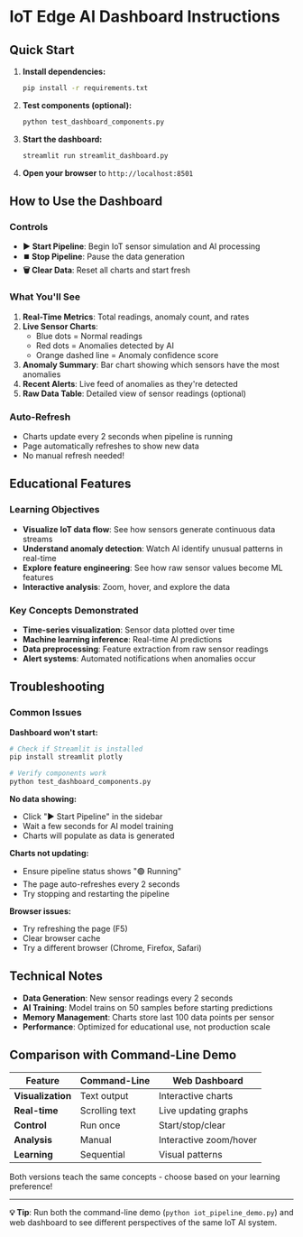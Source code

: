 # IoT Edge AI Dashboard Instructions

## Quick Start

1. **Install dependencies:**
   ```bash
   pip install -r requirements.txt
   ```

2. **Test components (optional):**
   ```bash
   python test_dashboard_components.py
   ```

3. **Start the dashboard:**
   ```bash
   streamlit run streamlit_dashboard.py
   ```

4. **Open your browser** to `http://localhost:8501`

## How to Use the Dashboard

### Controls
- **▶️ Start Pipeline**: Begin IoT sensor simulation and AI processing
- **⏹️ Stop Pipeline**: Pause the data generation
- **🗑️ Clear Data**: Reset all charts and start fresh

### What You'll See

1. **Real-Time Metrics**: Total readings, anomaly count, and rates
2. **Live Sensor Charts**:
   - Blue dots = Normal readings
   - Red dots = Anomalies detected by AI
   - Orange dashed line = Anomaly confidence score
3. **Anomaly Summary**: Bar chart showing which sensors have the most anomalies
4. **Recent Alerts**: Live feed of anomalies as they're detected
5. **Raw Data Table**: Detailed view of sensor readings (optional)

### Auto-Refresh
- Charts update every 2 seconds when pipeline is running
- Page automatically refreshes to show new data
- No manual refresh needed!

## Educational Features

### Learning Objectives
- **Visualize IoT data flow**: See how sensors generate continuous data streams
- **Understand anomaly detection**: Watch AI identify unusual patterns in real-time
- **Explore feature engineering**: See how raw sensor values become ML features
- **Interactive analysis**: Zoom, hover, and explore the data

### Key Concepts Demonstrated
- **Time-series visualization**: Sensor data plotted over time
- **Machine learning inference**: Real-time AI predictions
- **Data preprocessing**: Feature extraction from raw sensor readings
- **Alert systems**: Automated notifications when anomalies occur

## Troubleshooting

### Common Issues

**Dashboard won't start:**
```bash
# Check if Streamlit is installed
pip install streamlit plotly

# Verify components work
python test_dashboard_components.py
```

**No data showing:**
- Click "▶️ Start Pipeline" in the sidebar
- Wait a few seconds for AI model training
- Charts will populate as data is generated

**Charts not updating:**
- Ensure pipeline status shows "🟢 Running"
- The page auto-refreshes every 2 seconds
- Try stopping and restarting the pipeline

**Browser issues:**
- Try refreshing the page (F5)
- Clear browser cache
- Try a different browser (Chrome, Firefox, Safari)

## Technical Notes

- **Data Generation**: New sensor readings every 2 seconds
- **AI Training**: Model trains on 50 samples before starting predictions
- **Memory Management**: Charts store last 100 data points per sensor
- **Performance**: Optimized for educational use, not production scale

## Comparison with Command-Line Demo

| Feature | Command-Line | Web Dashboard |
|---------|-------------|---------------|
| **Visualization** | Text output | Interactive charts |
| **Real-time** | Scrolling text | Live updating graphs |
| **Control** | Run once | Start/stop/clear |
| **Analysis** | Manual | Interactive zoom/hover |
| **Learning** | Sequential | Visual patterns |

Both versions teach the same concepts - choose based on your learning preference!

---

**💡 Tip**: Run both the command-line demo (`python iot_pipeline_demo.py`) and web dashboard to see different perspectives of the same IoT AI system.